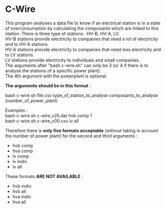# C-Wire

This program analyses a data file to know if an electrical station is in a state of overconsumption by calculating the composants which are linked to this station. 
There is three type of stations : HV-B, HV-A, LV.  <br>
HV-B stations provide electricity to companies that need a lot of electricity and to HV-A stations. <br>
HV-A stations provide electricity to companies that need less electricity and to LV stations. <br>
LV stations provide electricity to individuals and small companies. <br>
The arguments after "bash c-wire.sh" can only be 3 (or 4 if there is to analyse the stations of a specific power plant). <br>
The 4th argument with the powerplant is optional.

**The arguments should be in this format** :

bash   c-wire.sh   file.csv   type_of_station_to_analyse  composants_to_analyse  (number_of_power_plant)

Examples : <br>
bash c-wire.sh c-wire_v25.dat hvb comp 1 <br>
bash c-wire.sh c-wire_v00.csv lv all 

Therefore there is **only five formats acceptable** (without taking in account the number of power plant) for the second and third arguments :
- hvb comp
- hva comp
- lv comp
- lv indiv
- lv all

These formats **ARE NOT AVAILABLE** :
- hvb indiv
- hvb all
- hva indiv
- hva all
